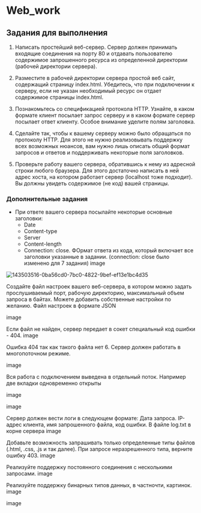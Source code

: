 # Web_work

## Задания для выполнения

1. Написать простейший веб-сервер. Сервер должен принимать входящие соединения на порту 80 и отдавать пользователю содержимое запрошенного ресурса из определенной директории (рабочей директории сервера).

2. Разместите в рабочей директории сервера простой веб сайт, содержащий страницу index.html. Убедитесь, что при подключении к серверу, если не указан необходимый ресурс он отдает содержимое страницы index.html.

3. Познакомьтесь со спецификацией протокола HTTP. Узнайте, в каком формате клиент посылает запрос серверу и в каком формате сервер посылает ответ клиенту. Особое внимание уделите полям заголовка.

3. Сделайте так, чтобы к вашему серверу можно было обращаться по протоколу HTTP. Для этого не нужно реализовывать поддержку всех возможных нюансов, вам нужно лишь описать общий формат запросов и ответов и поддерживать некоторые поля заголовков.

4. Проверьте работу вашего сервера, обратившись к нему из адресной строки любого браузера. Для этого достаточно написать в ней адрес хоста, на котором работает сервер (localhost тоже подходит). Вы должны увидеть содержимое (не код) вашей страницы.

### Дополнительные задания

- При ответе вашего сервера посылайте некоторые основные заголовки:
  - Date
  - Content-type
  - Server
  - Content-length
  - Connection: close. ФОрмат ответа из кода, который включает все заголовки указанные в задании. (connection: close было изменено для 7 задания)
image

![143503516-0ba56cd0-7bc0-4822-9bef-ef13e1bc4d35](https://user-images.githubusercontent.com/55881294/146687544-12efd723-3bf7-49b6-b398-fc6f01ad475e.png)

Создайте файл настроек вашего веб-сервера, в котором можно задать прослушиваемый порт, рабочую директорию, максимальный объем запроса в байтах. Можете добавить собственные настройки по желанию. Файл настроек в формате JSON

image

Если файл не найден, сервер передает в сокет специальный код ошибки - 404.
image

Ошибка 404 так как такого файла нет 6. Сервер должен работать в многопоточном режиме.

image

Вся работа с подключением выведена в отдельный поток. Например две вкладки одновременно открыты

image

image

Сервер должен вести логи в следующем формате: Дата запроса. IP-адрес клиента, имя запрошенного файла, код ошибки. В файле log.txt в корне сервера
image

Добавьте возможность запрашивать только определенные типы файлов (.html, .css, .js и так далее). При запросе неразрешенного типа, верните ошибку 403.
image

Реализуйте поддержку постоянного соединения с несколькими запросами.
image

Реализуйте поддержку бинарных типов данных, в частночти, картинок.
image

image

